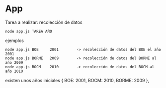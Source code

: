# App

Tarea a realizar: recolección de datos

	node app.js TAREA AÑO

ejemplos
	
	node app.js BOE 	2001		-> recolección de datos del BOE el año	2001
	node app.js BORME	2009		-> recolección de datos del BORME al año 2009
	node app.js BOCM	2010		-> recolección de datos del BOCM al año 2010

existen unos años iniciales { BOE: 2001, BOCM: 2010, BORME: 2009 },



